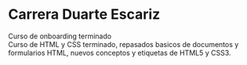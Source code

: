 # Carrera Duarte Escariz
Curso de onboarding terminado  
Curso de HTML y CSS terminado, repasados basicos de documentos y formularios HTML, nuevos conceptos y etiquetas de HTML5 y CSS3.  

